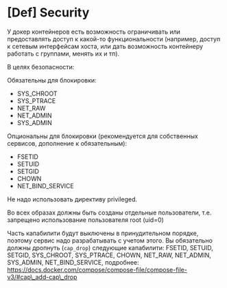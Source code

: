 # \[Def] Security

У докер контейнеров есть возможность ограничивать или предоставлять доступ к какой-то функциональности (например, доступ к сетевым интерфейсам хоста, или дать возможность контейнеру работать с группами, менять их и тп).

В целях безопасности:

Обязательны для блокировки:

* SYS\_CHROOT
* SYS\_PTRACE
* NET\_RAW
* NET\_ADMIN
* SYS\_ADMIN

Опциональны для блокировки (рекомендуется для собственных сервисов, дополнение к обязательным):

* FSETID
* SETUID
* SETGID
* CHOWN
* NET\_BIND\_SERVICE

Не надо использовать директиву privileged.&#x20;

Во всех образах должны быть созданы отдельные пользователи, т.е. запрещено использование пользователя root (uid=0)

Часть капабилити будут выключены в принудительном порядке, поэтому сервис надо разрабатывать с учетом этого. Вы обязательно должны дропнуть (`cap_drop`) следующие капабилити: FSETID, SETUID, SETGID, SYS\_CHROOT, SYS\_PTRACE, CHOWN, NET\_RAW, NET\_ADMIN, SYS\_ADMIN, NET\_BIND\_SERVICE, подробнее: https://docs.docker.com/compose/compose-file/compose-file-v3/#cap\_add-cap\_drop

